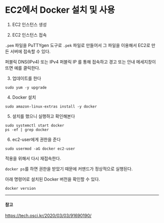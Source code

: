 # EC2에서 Docker 설치 및 사용

1. EC2 인스턴스 생성

2. EC2 인스턴스 접속

`.pem` 파일을 PuTTYgen 도구로 `.pek` 파일로 만들어서 그 파일을 이용해서 EC2로 만든 서버에 접속할 수 있다.

퍼블릭 DNS(IPv4) 또는 IPv4 퍼블릭 IP 를 통해 접속하고 경고 또는 안내 메세지창이 뜨면 예를 클릭한다.

3. 업데이트를 한다
```
sudo yum -y upgrade
```

4. Docker 설치
```
sudo amazon-linux-extras install -y docker
```

5. 설치를 했으니 실행하고 확인해본다
```
sudo systemctl start docker
ps -ef | grep docker
```

6. ec2-user에게 권한을 준다

```
sudo usermod -aG docker ec2-user
```

적용을 위해서 다시 재접속한다.

`docker ps`를 하면 권한을 받았기 때문에 커맨드가 정상적으로 실행된다.

아래 명령어로 설치된 Docker 버전을 확인할 수 있다.
```
docker version
```


---
#### 참고

https://tech.osci.kr/2020/03/03/91690190/